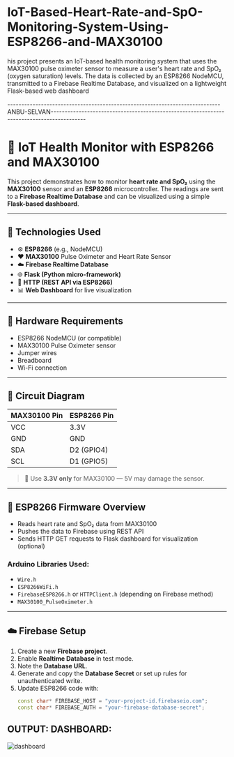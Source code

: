 # IoT-Based-Heart-Rate-and-SpO-Monitoring-System-Using-ESP8266-and-MAX30100
his project presents an IoT-based health monitoring system that uses the MAX30100 pulse oximeter sensor to measure a user's heart rate and SpO₂ (oxygen saturation) levels. The data is collected by an ESP8266 NodeMCU, transmitted to a Firebase Realtime Database, and visualized on a lightweight Flask-based web dashboard

----------------------------------------------------------------------------ANBU-SELVAN------------------------------------------------------------------------------------------

# 💓 IoT Health Monitor with ESP8266 and MAX30100

This project demonstrates how to monitor **heart rate and SpO₂** using the **MAX30100** sensor and an **ESP8266** microcontroller. The readings are sent to a **Firebase Realtime Database** and can be visualized using a simple **Flask-based dashboard**.

---

## 🧠 Technologies Used

- ⚙️ **ESP8266** (e.g., NodeMCU)
- ❤️ **MAX30100** Pulse Oximeter and Heart Rate Sensor
- ☁️ **Firebase Realtime Database**
- 🌐 **Flask (Python micro-framework)**
- 🔁 **HTTP (REST API via ESP8266)**
- 📊 **Web Dashboard** for live visualization

---

## 🔧 Hardware Requirements

- ESP8266 NodeMCU (or compatible)
- MAX30100 Pulse Oximeter sensor
- Jumper wires
- Breadboard
- Wi-Fi connection

---

## 🔌 Circuit Diagram

| MAX30100 Pin | ESP8266 Pin |
|--------------|-------------|
| VCC          | 3.3V        |
| GND          | GND         |
| SDA          | D2 (GPIO4)  |
| SCL          | D1 (GPIO5)  |

> 📌 Use **3.3V only** for MAX30100 — 5V may damage the sensor.

---

## 🚀 ESP8266 Firmware Overview

- Reads heart rate and SpO₂ data from MAX30100
- Pushes the data to Firebase using REST API
- Sends HTTP GET requests to Flask dashboard for visualization (optional)

### Arduino Libraries Used:

- `Wire.h`
- `ESP8266WiFi.h`
- `FirebaseESP8266.h` or `HTTPClient.h` (depending on Firebase method)
- `MAX30100_PulseOximeter.h`

---

## ☁️ Firebase Setup

1. Create a new **Firebase project**.
2. Enable **Realtime Database** in test mode.
3. Note the **Database URL**.
4. Generate and copy the **Database Secret** or set up rules for unauthenticated write.
5. Update ESP8266 code with:
   ```cpp
   const char* FIREBASE_HOST = "your-project-id.firebaseio.com";
   const char* FIREBASE_AUTH = "your-firebase-database-secret";

## OUTPUT: DASHBOARD:
![dashboard](https://github.com/user-attachments/assets/dbd457d4-cf81-476b-8aab-f1569dbe1209)
